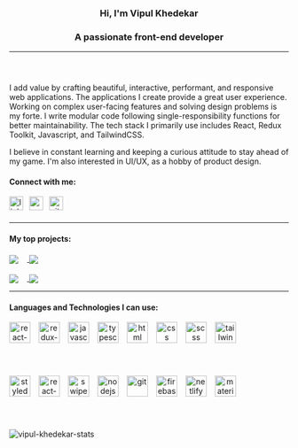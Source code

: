 <span>
<header id="header">
<h3>Hi, I'm Vipul Khedekar</h3>
<h3>A passionate front-end developer</h3>
<hr/>
</header>

<section id="introduction">
<p>I add value by crafting beautiful, interactive, performant, and responsive web applications. The applications I create provide a great user experience. Working on complex user-facing features and solving design problems is my forte. I write modular code following single-responsibility functions for better maintainability. The tech stack I primarily use includes React, Redux Toolkit,  Javascript, and TailwindCSS.​​

I believe in constant learning and keeping a curious attitude to stay ahead of my game. I'm also interested in UI/UX, as a hobby of product design.</p>

</section>

<section id="socials">
<h4 align="left">Connect with me:</h4>

<div style="display:flex">
<a id="linkedin" href="https://www.linkedin.com/vipul-khedekar" target="_blank">
<img align="left" style="padding-right:0.5rem; padding-bottom:0.5rem" src="https://firebasestorage.googleapis.com/v0/b/github-profile-v1.appspot.com/o/misc%2Flinkedin.svg?alt=media&token=688e8603-d5a1-4931-a0e1-70e88c713237" alt="linkedin" height="25" width="25" />
</a>

<address>
<a id="email" href="mailto:k3vipul@gmail.com" target="_blank">
<img align="left" style="padding-right:0.5rem; padding-bottom:0.5rem" src="https://firebasestorage.googleapis.com/v0/b/github-profile-v1.appspot.com/o/misc%2Fgmail.svg?alt=media&token=1f388d9e-ad83-43f1-ae9f-5db764eb96d6" alt="email" height="25" width="25" />
</a>
</address>

<a id="github" href="https://github.com/vipul-khedekar" target="_blank">
<img src="https://firebasestorage.googleapis.com/v0/b/github-profile-v1.appspot.com/o/misc%2Fgithub-blue.svg?alt=media&token=42a0091e-8be2-442d-8637-2f8f7b0dd7db" alt="github" height="25" width="25" />
</a>
</div>
<hr />
</section>

<section id="projects">
<h4>My top projects:</h4>

<a href="https://github.com/vipul-khedekar/top-1percent-exchange_buysell">
  <img align="center" style="padding-right:1rem" src="https://github-readme-stats.vercel.app/api/pin/?username=vipul-khedekar&repo=top-1percent-exchange_buysell" />
</a>
<a href="https://github.com/vipul-khedekar/mellowic_music-player-discovery">
  <img align="center" src="https://github-readme-stats.vercel.app/api/pin/?username=vipul-khedekar&repo=mellowic_music-player-discovery" />
</a>
<br /><br />

<a href="https://github.com/vipul-khedekar/pet-flex_adoption-alerts-sharing">
  <img align="center" style="padding-right:1rem" src="https://github-readme-stats.vercel.app/api/pin/?username=vipul-khedekar&repo=pet-flex_adoption-alerts-sharing" />
</a>
<a href="https://github.com/vipul-khedekar/taste-alchemist_browser">
  <img align="center" src="https://github-readme-stats.vercel.app/api/pin/?username=vipul-khedekar&repo=taste-alchemist_browser" />
</a>
<hr />
</section>

<section id="skills">
<h4>Languages and Technologies I can use:</h4>

<div align="center" style="display:flex">
<img align="left" style="padding-right:0.75rem; padding-bottom:0.5rem" src="https://firebasestorage.googleapis.com/v0/b/github-profile-v1.appspot.com/o/tech-stack%2Freact-js.svg?alt=media&token=fae76cb2-cc5e-4a48-a475-b9365afbdacf" alt="react-js" height="38" width="38"/>

<img align="left" style="padding-right:0.75rem; padding-bottom:0.5rem" src="https://firebasestorage.googleapis.com/v0/b/github-profile-v1.appspot.com/o/tech-stack%2Fredux-toolkit.svg?alt=media&token=0cc44281-ca3d-4369-9048-fc4ea96cd10e" alt="redux-toolkit" height="38" width="38"/>

<img align="left" style="padding-right:0.75rem; padding-bottom:0.5rem" src="https://firebasestorage.googleapis.com/v0/b/github-profile-v1.appspot.com/o/tech-stack%2Fjavascript-es6.svg?alt=media&token=68448d0d-62f5-4845-8317-eded390d509d" alt="javascript" height="38" width="38"/>

<img align="left" style="padding-right:0.75rem; padding-bottom:0.5rem" src="https://firebasestorage.googleapis.com/v0/b/github-profile-v1.appspot.com/o/tech-stack%2Ftypescript.svg?alt=media&token=99fe3761-be02-4173-a16c-d32af77a473e" alt="typescript" height="38" width="38"/>

<img align="left" style="padding-right:0.75rem; padding-bottom:0.5rem" src="https://firebasestorage.googleapis.com/v0/b/github-profile-v1.appspot.com/o/tech-stack%2Fhtml-5.svg?alt=media&token=04478053-3948-4ff4-bae5-1e465a7df33f" alt="html" height="38" width="38"/>

<img align="left" style="padding-right:0.75rem; padding-bottom:0.5rem" src="https://firebasestorage.googleapis.com/v0/b/github-profile-v1.appspot.com/o/tech-stack%2Fcss-3.svg?alt=media&token=b1cbf66b-0cf4-4270-958c-32c21c246991" alt="css" height="38" width="38"/>

<img align="left" style="padding-right:0.75rem; padding-bottom:0.5rem" src="https://firebasestorage.googleapis.com/v0/b/github-profile-v1.appspot.com/o/tech-stack%2Fscss-sass.svg?alt=media&token=812c9e15-b3e3-4b90-86e3-db712f652c50" alt="scss" height="38" width="38"/>

<img align="left" style="padding-right:0.75rem; padding-bottom:0.5rem" src="https://firebasestorage.googleapis.com/v0/b/github-profile-v1.appspot.com/o/tech-stack%2Ftailwind-css.svg?alt=media&token=023ee713-7d34-4205-a309-76ed869ccdd8" alt="tailwind-css" height="38" width="38"/>
</div>
<br/><br/><br/>

<div align="center" style="display:flex">
<img align="left" style="padding-right:0.75rem; padding-bottom:0.5rem" src="https://firebasestorage.googleapis.com/v0/b/github-profile-v1.appspot.com/o/tech-stack%2Fstyled-components.svg?alt=media&token=bcdfc4c5-d641-4321-aba1-5eda0a264578" alt="styled-components" height="38" width="38"/>

<img align="left" style="padding-right:0.75rem; padding-bottom:0.5rem" src="https://firebasestorage.googleapis.com/v0/b/github-profile-v1.appspot.com/o/tech-stack%2Freact-router.svg?alt=media&token=718544df-a871-46f4-be7d-17aa79b59f15" alt="react-router" height="38" width="38"/>

<img align="left" style="padding-right:0.75rem; padding-bottom:0.5rem" src="https://firebasestorage.googleapis.com/v0/b/github-profile-v1.appspot.com/o/tech-stack%2Fswiper-js.svg?alt=media&token=597ba1f3-e53f-4326-b8b0-c17cf491d57a" alt="swiper-js" height="38" width="38"/>

<img align="left" style="padding-right:0.75rem; padding-bottom:0.5rem" src="https://firebasestorage.googleapis.com/v0/b/github-profile-v1.appspot.com/o/tech-stack%2Fnode-js.svg?alt=media&token=ad865555-ad89-4c34-9113-23cfe9845f91" alt="nodejs" height="38" width="38"/>

<img align="left" style="padding-right:0.75rem; padding-bottom:0.5rem" src="https://firebasestorage.googleapis.com/v0/b/github-profile-v1.appspot.com/o/tech-stack%2Fgit.svg?alt=media&token=5ca550e6-75a5-4c87-a222-afc1a0951a7a" alt="git" height="38" width="38"/>

<img align="left" style="padding-right:0.75rem; padding-bottom:0.5rem" src="https://firebasestorage.googleapis.com/v0/b/github-profile-v1.appspot.com/o/tech-stack%2Ffirebase.svg?alt=media&token=acffe181-f63b-410a-aeec-b6cea709cd50" alt="firebase" height="38" width="38"/>

<img align="left" style="padding-right:0.75rem; padding-bottom:0.5rem" src="https://firebasestorage.googleapis.com/v0/b/github-profile-v1.appspot.com/o/tech-stack%2Fnetlify.svg?alt=media&token=33b96e37-ed7a-4723-af2b-50928287ad57" alt="netlify" height="38" width="38"/>

<img align="left" style="padding-right:0.75rem; padding-bottom:0.5rem" src="https://firebasestorage.googleapis.com/v0/b/github-profile-v1.appspot.com/o/tech-stack%2Fmaterial-ui.svg?alt=media&token=afad584b-2247-4bcf-85ec-85ef56f9b60a" alt="material-ui" height="38" width="38"/>
</div>
<br/><br/><br/>

<img align="center" src="https://github-readme-stats.vercel.app/api/top-langs?username=vipul-khedekar&show_icons=true&theme=apprentice&locale=en&layout=compact" alt="vipul-khedekar-stats" />
</section>
</span>
